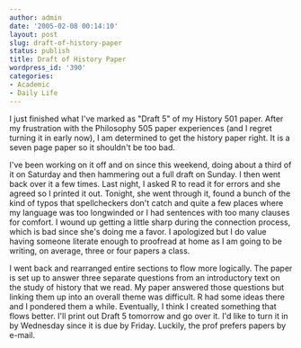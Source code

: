 ```yaml
---
author: admin
date: '2005-02-08 00:14:10'
layout: post
slug: draft-of-history-paper
status: publish
title: Draft of History Paper
wordpress_id: '390'
categories:
- Academic
- Daily Life
---
```

<p>I just finished what I&#39;ve marked as &quot;Draft 5&quot; of my History 501 paper. After 
my frustration with the Philosophy 505 paper experiences (and I regret turning 
it in early now), I am determined to get the history paper right. It is a seven 
page paper so it shouldn&#39;t be too bad.</p>
<p>I&#39;ve been working on it off and on since this weekend, doing about a third of 
it on Saturday and then hammering out a full draft on Sunday. I then went back 
over it a few times. Last night, I asked R to read it for errors and she agreed 
so I printed it out. Tonight, she went through it, found a bunch of the kind of 
typos that spellcheckers don&#39;t catch and quite a few places where my language 
was too longwinded or I had sentences with too many clauses for comfort. I wound 
up getting a little sharp during the connection process, which is bad since 
she&#39;s doing me a favor. I apologized but I do value having someone literate 
enough to proofread at home as I am going to be writing, on average, three or 
four papers a class.</p>
<p>I went back and rearranged entire sections to flow more logically. The paper 
is set up to answer three separate questions from an introductory text on the 
study of history that we read. My paper answered those questions but linking 
them up into an overall theme was difficult. R had some ideas there and I 
pondered them a while. Eventually, I think I created something that flows 
better. I&#39;ll print out Draft 5 tomorrow and go over it. I&#39;d like to turn it in 
by Wednesday since it is due by Friday. Luckily, the prof prefers papers by 
e-mail.</p>

